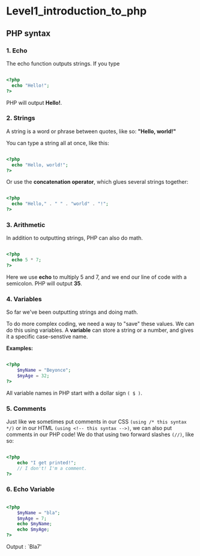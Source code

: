 # Level1_introduction_to_php

## PHP syntax 
### 1. Echo 
The echo function outputs strings. If you type

```php

<?php
  echo "Hello!";
?>

```
PHP will output **Hello!**.

### 2. Strings 

A string is a word or phrase between quotes, like so: **"Hello, world!"**

You can type a string all at once, like this:

```php

<?php
  echo "Hello, world!";
?>

```

Or use the **concatenation operator**, which glues several strings together:

```php

<?php
  echo "Hello," . " " . "world" . "!";
?>

```

### 3. Arithmetic

In addition to outputting strings, PHP can also do math.

```php

<?php
  echo 5 * 7;
?>

```
Here we use **echo** to multiply 5 and 7, and we end our line of code with a semicolon. PHP will output **35**.

### 4. Variables 

So far we've been outputting strings and doing math.

To do more complex coding, we need a way to "save" these values. We can do this using variables. A **variable** can store a string or a number, and gives it a specific case-senstive name.

**Examples:**
```php

<?php
	$myName = "Beyonce";
	$myAge = 32;
?>

```

All variable names in PHP start with a dollar sign `( $ )`.

### 5. Comments 

Just like we sometimes put comments in our CSS `(using /* this syntax */)` or in our HTML `(using <!-- this syntax -->)`, we can also put comments in our PHP code! We do that using two forward slashes `(//)`, like so:

```PHP

<?php
	echo "I get printed!";
	// I don't! I'm a comment.
?>

```

### 6. Echo Variable 

```PHP

<?php
	$myName = "bla";
	$myAge = 7;
	echo $myName;
	echo $myAge;
?>

```
Output : `Bla7'
